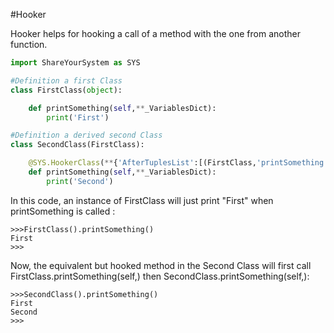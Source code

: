 #Hooker
	
Hooker helps for hooking a call of a method with the one from another function. 

```python
import ShareYourSystem as SYS

#Definition a first Class
class FirstClass(object):

	def printSomething(self,**_VariablesDict):
		print('First')

#Definition a derived second Class
class SecondClass(FirstClass):

	@SYS.HookerClass(**{'AfterTuplesList':[(FirstClass,'printSomething')]})
	def printSomething(self,**_VariablesDict):
		print('Second')
```

In this code, an instance of FirstClass will just print "First" when printSomething is called :

```console
>>>FirstClass().printSomething()
First
>>>
```

Now, the equivalent but hooked method in the Second Class will 
first call FirstClass.printSomething(self,) then SecondClass.printSomething(self,): 

```console
>>>SecondClass().printSomething()
First
Second
>>>
```

